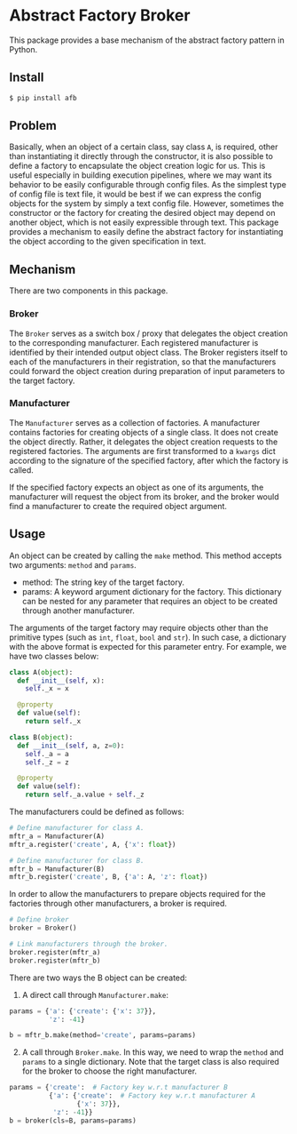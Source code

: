 # Abstract Factory Broker

This package provides a base mechanism of the abstract factory pattern in Python.

## Install

```bash
$ pip install afb
```

## Problem

Basically, when an object of a certain class, say class `A`, is required, other than instantiating it directly through the constructor, it is also possible to define a factory to encapsulate the object creation logic for us. This is useful especially in building execution pipelines, where we may want its behavior to be easily configurable through config files. As the simplest type of config file is text file, it would be best if we can express the config objects for the system by simply a text config file. However, sometimes the constructor or the factory for creating the desired object may depend on another object, which is not easily expressible through text. This package provides a mechanism to easily define the abstract factory for instantiating the object according to the given specification in text.

## Mechanism

There are two components in this package.

### Broker

The `Broker` serves as a switch box / proxy that delegates the object creation to the corresponding manufacturer. Each registered manufacturer is identified by their intended output object class. The Broker registers itself to each of the manufacturers in their registration, so that the manufacturers could forward the object creation during preparation of input parameters to the target factory.

### Manufacturer

The `Manufacturer` serves as a collection of factories. A manufacturer contains factories for creating objects of a single class. It does not create the object directly. Rather, it delegates the object creation requests to the registered factories. The arguments are first transformed to a `kwargs` dict according to the signature of the specified factory, after which the factory is called.

If the specified factory expects an object as one of its arguments, the manufacturer will request the object from its broker, and the broker would find a manufacturer to create the required object argument.

## Usage

An object can be created by calling the `make` method. This method accepts two arguments: `method` and `params`.

- method: The string key of the target factory.
- params: A keyword argument dictionary for the factory. This dictionary can be nested for any parameter that requires an object to be created through another manufacturer.

The arguments of the target factory may require objects other than the primitive types (such as `int`, `float`, `bool` and `str`). In such case, a dictionary with the above format is expected for this parameter entry. For example, we have two classes below:

```python
class A(object):
  def __init__(self, x):
    self._x = x

  @property
  def value(self):
    return self._x

class B(object):
  def __init__(self, a, z=0):
    self._a = a
    self._z = z

  @property
  def value(self):
    return self._a.value + self._z
```

The manufacturers could be defined as follows:

```python
# Define manufacturer for class A.
mftr_a = Manufacturer(A)
mftr_a.register('create', A, {'x': float})

# Define manufacturer for class B.
mftr_b = Manufacturer(B)
mftr_b.register('create', B, {'a': A, 'z': float})
```

In order to allow the manufacturers to prepare objects required for the factories through other manufacturers, a broker is required.

```python
# Define broker
broker = Broker()

# Link manufacturers through the broker.
broker.register(mftr_a)
broker.register(mftr_b)
```

There are two ways the B object can be created:

1. A direct call through `Manufacturer.make`:

  ```python
  params = {'a': {'create': {'x': 37}},
            'z': -41}

  b = mftr_b.make(method='create', params=params)
  ```

2. A call through `Broker.make`. In this way, we need to wrap the `method` and
    `params` to a single dictionary. Note that the target class is also
    required for the broker to choose the right manufacturer.

  ```python
  params = {'create':  # Factory key w.r.t manufacturer B
            {'a': {'create':  # Factory key w.r.t manufacturer A
                   {'x': 37}},
             'z': -41}}
  b = broker(cls=B, params=params)
  ```
